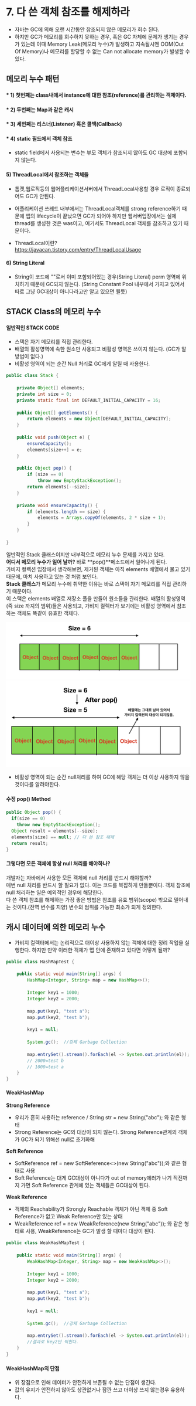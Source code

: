 # 7. 다 쓴 객체 참조를 해제하라

* 자바는 GC에 의해 오랜 시간동안 참조되지 않은 메모리가 회수 된다.  
* 하지만 GC가 메모리를 회수하지 못하는 경우, 혹은 GC 자체에 문제가 생기는 경우가 있는데 이때 Memory Leak(메모리 누수)가 발생하고 지속될시엔 OOM(Out Of Memory)나 메모리를 할당할 수 없는 Can not allocate memory가 발생할 수 있다.  
  
메모리 누수 패턴
-----------------------

#### * 1) 첫번째는 class내에서 instance에 대한 참조(reference)를 관리하는 객체이다.  
#### * 2) 두번째는 Map과 같은 캐시  
#### * 3) 세번째는 리스너(Listener) 혹은 콜백(Callback)    
#### * 4) static 필드에서 객체 참조
* static field에서 사용되는 변수는 부모 객체가 참조되지 않아도 GC 대상에 포함되지 않는다.  

#### 5) ThreadLocal에서 참조하는 객체들
* 톰캣,웹로직등의 웹어플리케이션서버에서 ThreadLocal사용할 경우 로직이 종료되어도 GC가 안된다.   
* 어플리케이션 쓰레드 내부에서는 ThreadLocal객체를 strong reference하기 때문에 앱의 lifecycle이 끝났으면 GC가 되어야 하지만 웹서버입장에서는  실제 thread를 생성한 것은 was이고, 여기서도 ThreadLocal 객체를 참조하고 있기 때문이다.    


* ThreadLocal이란?  
https://javacan.tistory.com/entry/ThreadLocalUsage

#### 6) String Literal
* String이 코드에 ""로서 이미 포함되어있는 경우(String Literal) perm 영역에 위치하기 때문에 GC되지 않는다.  (String Constant Pool 내부에서 가지고 있어서 따로 그냥 GC대상이 아니다라고만 알고 있으면 될듯)  



STACK Class의 메모리 누수
----- 

#### 일반적인 STACK CODE
* 스택은 자기 메모리를 직접 관리한다.
* 배열의 활성영역에 속한 원소만 사용되고 비활성 영역은 쓰이지 않는다. (GC가 알 방법이 없다.)
* 비활성 영역이 되는 순간 Null 처리로 GC에게 알릴 때 사용한다.  

```java
public class Stack {

    private Object[] elements;
    private int size = 0;
    private static final int DEFAULT_INITIAL_CAPACITY = 16;

    public Object[] getElements() {
        return elements = new Object[DEFAULT_INITIAL_CAPACITY];
    }

    public void push(Object e) {
        ensureCapacity();
        elements[size++] = e;
    }

    public Object pop() {
        if (size == 0)
            throw new EmptyStackException();
        return elements[--size];
    }

    private void ensureCapacity() {
        if (elements.length == size) {
            elements = Arrays.copyOf(elements, 2 * size + 1);
        }
    }

}
```
  
일반적인 Stack 클래스이지만 내부적으로 메모리 누수 문제를 가지고 있다.  
**어디서 메모리 누수가 일어 날까?** 
바로 **pop()**메소드에서 일어나게 된다.  
가비지 컬렉션 입장에서 생각해보면, 제거된 객체는 아직 elements 배열에서 물고 있기 때문에, 마치 사용하고 있는 것 처럼 보인다.  
**Stack 클래스**가 메모리 누수에 취약한 이유는 바로 스택이 자기 메모리를 직접 관리하기 때문이다.   
이 스택은 elements 배열로 저장소 풀을 만들어 원소들을 관리한다. 배열의 활성영역(즉 size 까지의 범위)들은 사용되고, 가비지 컬렉터가 보기에는 비활성 영역에서 참조하는 객체도 똑같이 유효한 객체다.  

![스택이미지](../images/item7_img1.png)  
![스택이미지](../images/item7_img2.png)  

* 비활성 영역이 되는 순간 null처리를 하여 GC에 해당 객체는 더 이상 사용하지 않을 것이다를 알려야한다.  


#### 수정 pop() Method
```java
public Object pop() {
  if(size == 0)
    throw new EmptyStackException();
  Object result = elements[--size];
  elements[size] == null; // 다 쓴 참조 해제
  return result;
}
```
  
#### 그렇다면 모든 객체에 항상 null 처리를 해야하나?
개발자는 자바에서 사용한 모든 객체에 null 처리를 반드시 해야할까?  
매번 null 처리를 반드시 할 필요가 없다. 이는 코드를 복잡하게 만들뿐이다. 객체 참조에 null 처리하는 일은 예외적인 경우에 해당한다.  
다 쓴 객체 참조를 해제하는 가장 좋은 방법은 참조를 유효 범위(scope) 밖으로 밀어내는 것이다.(전역 변수를 지양) 변수의 범위를 가능한 최소가 되게 정의한다.  

  



캐시 데이터에 의한 메모리 누수  
-----

* 가비지 컬렉터에서는 논리적으로 더이상 사용하지 않는 객체에 대한 정리 작업을 실행한다. 하지만 만약 이러한 객체가 맵 안에 존재하고 있다면 어떻게 될까?   
```java
public class HashMapTest {
 
    public static void main(String[] args) {
        HashMap<Integer, String> map = new HashMap<>();
 
        Integer key1 = 1000;
        Integer key2 = 2000;
 
        map.put(key1, "test a");
        map.put(key2, "test b");
 
        key1 = null;
 
        System.gc();  //강제 Garbage Collection
 
        map.entrySet().stream().forEach(el -> System.out.println(el));
      	// 2000=test b
		// 1000=test a
    }
}
```

#### WeakHashMap  
**Strong Reference**  
* 우리가 흔히 사용하는 reference / String str = new String("abc"); 와 같은 형태
* Strong Reference는 GC의 대상이 되지 않는다. Strong Reference관계의 객체가 GC가 되기 위해선 null로 초기화해      

**Soft Reference**  
* SoftReference<Class> ref = new SoftReference<>(new String("abc"));와 같은 형태로 사용  
* Soft Reference는 대게 GC대상이 아니다가 out of memory에러가 나기 직전까지 가면 Soft Reference 관계에 있는 객체들은 GC대상이 된다.  

**Weak Reference**  
* 객체의 Reachability가 Strongly Reachable 객체가 아닌 객체 중 Soft Reference가 없고 Weak Reference만 있는 상태  
* WeakReference<Class> ref = new WeakReference<Class>(new String("abc")); 와 같은 형태로 사용, WeakReference는 GC가 발생 할 때마다 대상이 된다.  

```java
public class WeakHashMapTest {
 
    public static void main(String[] args) {
        WeakHashMap<Integer, String> map = new WeakHashMap<>();
 
        Integer key1 = 1000;
        Integer key2 = 2000;
 
        map.put(key1, "test a");
        map.put(key2, "test b");
 
        key1 = null;
 
        System.gc();  //강제 Garbage Collection
 
        map.entrySet().stream().forEach(el -> System.out.println(el));
      	//결과로 key2만 찍힌다.
    }
}
```

#### WeakHashMap의 단점
* 위 장점으로 인해 데이터가 안전하게 보존될 수 없는 단점이 생긴다.
* 값의 유지가 안전하지 않아도 상관없거나 잠깐 쓰고 더이상 쓰지 않는경우 유용하다.












  
    